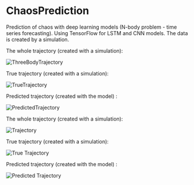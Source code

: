 # ChaosPrediction
Prediction of chaos with deep learning models (N-body problem - time series forecasting). Using TensorFlow for LSTM and CNN models.
The data is created by a simulation.


The whole trajectory (created with a simulation):


![ThreeBodyTrajectory](https://user-images.githubusercontent.com/73993135/185952743-5d8eeedd-3944-4bbb-9a7a-e321992253ed.png)


True trajectory (created with a simulation):


![TrueTrajectory](https://user-images.githubusercontent.com/73993135/185952637-61159f65-6600-444b-9972-c24cd68215ec.png)



Predicted trajectory (created with the model) :


![PredictedTrajectory](https://user-images.githubusercontent.com/73993135/185952716-1e686c2f-0a75-4aa3-98c5-c149e6d3be47.png)




The whole trajectory (created with a simulation):


![Trajectory](https://user-images.githubusercontent.com/73993135/189484299-bcac5e20-b6a8-4002-a38a-838fbae6248e.png)


True trajectory (created with a simulation):



![True Trajectory](https://user-images.githubusercontent.com/73993135/189484316-0a39e044-fa4b-4099-a47a-454cf784a11e.png)



Predicted trajectory (created with the model) :



![Predicted Trajectory](https://user-images.githubusercontent.com/73993135/189484323-ac01bd15-7984-4f50-b16e-ec739b17316d.png)







